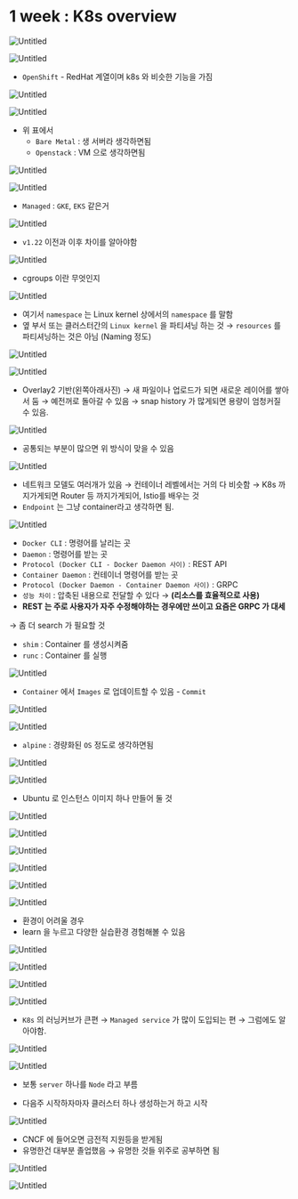 # 1 week : K8s overview

![Untitled](1%20week%20K8s%204ebd4/Untitled.png)

![Untitled](1%20week%20K8s%204ebd4/Untitled%201.png)

- `OpenShift` - RedHat 계열이며 k8s 와 비슷한 기능을 가짐

![Untitled](1%20week%20K8s%204ebd4/Untitled%202.png)

![Untitled](1%20week%20K8s%204ebd4/Untitled%203.png)

- 위 표에서
    - `Bare Metal` : 생 서버라 생각하면됨
    - `Openstack` : VM 으로 생각하면됨

![Untitled](1%20week%20K8s%204ebd4/Untitled%204.png)

![Untitled](1%20week%20K8s%204ebd4/Untitled%205.png)

- `Managed` : `GKE`, `EKS` 같은거

![Untitled](1%20week%20K8s%204ebd4/Untitled%206.png)

- `v1.22` 이전과 이후 차이를 알아야함

![Untitled](1%20week%20K8s%204ebd4/Untitled%207.png)

- cgroups 이란 무엇인지

![Untitled](1%20week%20K8s%204ebd4/Untitled%208.png)

- 여기서 `namespace` 는 Linux kernel 상에서의 `namespace` 를 말함
- 옆 부서 또는 클러스터간의 `Linux kernel` 을 파티셔닝 하는 것
→ `resources` 를 파티셔닝하는 것은 아님 (Naming 정도)

![Untitled](1%20week%20K8s%204ebd4/Untitled%209.png)

![Untitled](1%20week%20K8s%204ebd4/Untitled%2010.png)

- Overlay2 기반(왼쪽아래사진)
→ 새 파일이나 업로드가 되면 새로운 레이어를 쌓아서 둠
→ 예전꺼로 돌아갈 수 있음
→ snap history 가 많게되면 용량이 엄청커질 수 있음.

![Untitled](1%20week%20K8s%204ebd4/Untitled%2011.png)

- 공통되는 부분이 많으면 위 방식이 맞을 수 있음

![Untitled](1%20week%20K8s%204ebd4/Untitled%2012.png)

- 네트워크 모델도 여러개가 있음
→ 컨테이너 레벨에서는 거의 다 비슷함
→ K8s 까지가게되면 Router 등 까지가게되어, Istio를 배우는 것
- `Endpoint` 는 그냥 container라고 생각하면 됨.

![Untitled](1%20week%20K8s%204ebd4/Untitled%2013.png)

- `Docker CLI` : 명령어를 날리는 곳
- `Daemon` : 명령어를 받는 곳
- `Protocol (Docker CLI - Docker Daemon 사이)` : REST API
- `Container Daemon` : 컨테이너 명령어를 받는 곳
- `Protocol (Docker Daemon - Container Daemon 사이)` : GRPC
- `성능 차이` : 압축된 내용으로 전달할 수 있다 → **(리소스를 효율적으로 사용)**
- **REST 는 주로 사용자가 자주 수정해야하는 경우에만 쓰이고 요즘은 GRPC 가 대세**

→ 좀 더 search 가 필요할 것

- `shim` : Container 를 생성시켜줌
- `runc` : Container 를 실행

![Untitled](1%20week%20K8s%204ebd4/Untitled%2014.png)

- `Container` 에서 `Images` 로 업데이트할 수 있음 - `Commit`

![Untitled](1%20week%20K8s%204ebd4/Untitled%2015.png)

![Untitled](1%20week%20K8s%204ebd4/Untitled%2016.png)

- `alpine` : 경량화된 `OS` 정도로 생각하면됨

![Untitled](1%20week%20K8s%204ebd4/Untitled%2017.png)

![Untitled](1%20week%20K8s%204ebd4/Untitled%2018.png)

- Ubuntu 로 인스턴스 이미지 하나 만들어 둘 것

![Untitled](1%20week%20K8s%204ebd4/Untitled%2019.png)

![Untitled](1%20week%20K8s%204ebd4/Untitled%2020.png)

![Untitled](1%20week%20K8s%204ebd4/Untitled%2021.png)

![Untitled](1%20week%20K8s%204ebd4/Untitled%2022.png)

![Untitled](1%20week%20K8s%204ebd4/Untitled%2023.png)

![Untitled](1%20week%20K8s%204ebd4/Untitled%2024.png)

- 환경이 어려울 경우
- learn 을 누르고 다양한 실습환경 경험해볼 수 있음

![Untitled](1%20week%20K8s%204ebd4/Untitled%2025.png)

![Untitled](1%20week%20K8s%204ebd4/Untitled%2026.png)

![Untitled](1%20week%20K8s%204ebd4/Untitled%2027.png)

![Untitled](1%20week%20K8s%204ebd4/Untitled%2028.png)

- `K8s` 의 러닝커브가 큰편
→ `Managed service` 가 많이 도입되는 편
→ 그럼에도 알아야함.

![Untitled](1%20week%20K8s%204ebd4/Untitled%2029.png)

![Untitled](1%20week%20K8s%204ebd4/Untitled%2030.png)

- 보통 `server` 하나를 `Node` 라고 부름

- 다음주 시작하자마자 클러스터 하나 생성하는거 하고 시작

![Untitled](1%20week%20K8s%204ebd4/Untitled%2031.png)

- CNCF 에 들어오면 금전적 지원등을 받게됨
- 유명한건 대부분 졸업했음
→ 유명한 것들 위주로 공부하면 됨

![Untitled](1%20week%20K8s%204ebd4/Untitled%2032.png)

![Untitled](1%20week%20K8s%204ebd4/Untitled%2033.png)